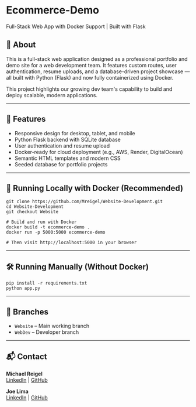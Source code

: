 # Ecommerce-Demo  
Full-Stack Web App with Docker Support | Built with Flask

## 📌 About  
This is a full-stack web application designed as a professional portfolio and demo site for a web development team. It features custom routes, user authentication, resume uploads, and a database-driven project showcase — all built with Python (Flask) and now fully containerized using Docker.

This project highlights our growing dev team's capability to build and deploy scalable, modern applications.

---

## 🚀 Features  
- Responsive design for desktop, tablet, and mobile  
- Python Flask backend with SQLite database  
- User authentication and resume upload  
- Docker-ready for cloud deployment (e.g., AWS, Render, DigitalOcean)  
- Semantic HTML templates and modern CSS  
- Seeded database for portfolio projects  

---

## 🧪 Running Locally with Docker (Recommended)

    git clone https://github.com/Mreigel/Website-Development.git
    cd Website-Development
    git checkout Website

    # Build and run with Docker
    docker build -t ecommerce-demo .
    docker run -p 5000:5000 ecommerce-demo

    # Then visit http://localhost:5000 in your browser

---

## 🛠️ Running Manually (Without Docker)

    pip install -r requirements.txt
    python app.py

---

## 📁 Branches  
- `Website` – Main working branch
- `WebDev` – Developer branch

---

## 📬 Contact

**Michael Reigel**  
[LinkedIn](#) | [GitHub](https://github.com/Mreigel)

**Joe Lima**  
[LinkedIn](#) | [GitHub](#)
